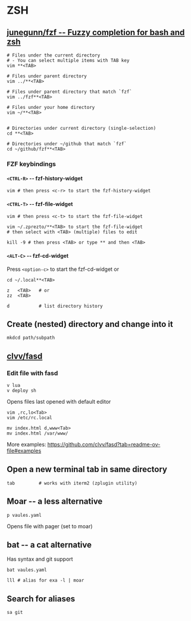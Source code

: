 # ZSH

## [junegunn/fzf -- Fuzzy completion for bash and zsh](https://github.com/junegunn/fzf?tab=readme-ov-file#fuzzy-completion-for-bash-and-zsh)

```shell
# Files under the current directory
# - You can select multiple items with TAB key
vim **<TAB>

# Files under parent directory
vim ../**<TAB>

# Files under parent directory that match `fzf`
vim ../fzf**<TAB>

# Files under your home directory
vim ~/**<TAB>


# Directories under current directory (single-selection)
cd **<TAB>

# Directories under ~/github that match `fzf`
cd ~/github/fzf**<TAB>

```
### FZF keybindings

#### `<CTRL-R>` -- fzf-history-widget

```shell
vim # then press <c-r> to start the fzf-history-widget
```

#### `<CTRL-T>` -- fzf-file-widget

```shell
vim # then press <c-t> to start the fzf-file-widget
```

```shell
vim ~/.zprezto/**<TAB> to start the fzf-file-widget
# then select with <TAB> (multiple) files to edit
```

```shell
kill -9 # then press <TAB> or type ** and then <TAB>
```
#### `<ALT-C>` -- fzf-cd-widget

Press `<option-c>` to start the fzf-cd-widget or

```shell
cd ~/.local**<TAB>

z   <TAB>   # or
zz  <TAB>

d           # list directory history
```

## Create (nested) directory and change into it

```shell
mkdcd path/subpath
```

## [clvv/fasd](https://github.com/clvv/fasd)

### Edit file with fasd

```shell
v lua
v deploy sh
```

Opens files last opened with default editor

```shell
vim ,rc,lo<Tab>
vim /etc/rc.local

mv index.html d,www<Tab>
mv index.html /var/www/
```

More examples: https://github.com/clvv/fasd?tab=readme-ov-file#examples

## Open a new terminal tab in same directory

```shell
tab         # works with iterm2 (zplugin utility)
```

## Moar -- a less alternative

```shell
p vaules.yaml
```

Opens file with pager (set to moar)

## bat -- a cat alternative

Has syntax and git support

```shell
bat vaules.yaml
```

```shell
lll # alias for exa -l | moar
```

## Search for aliases

```shell
sa git
```
